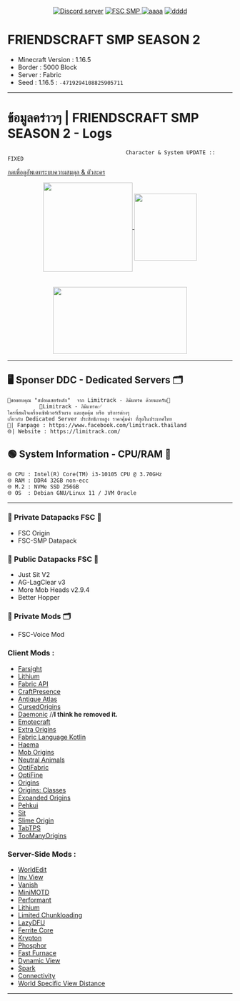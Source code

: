 <p align="center">
    <a href="https://discord.gg/9HFENuTPnm"><img src="https://img.shields.io/static/v1?style=for-the-badge&message=Discord&color=5865F2&logo=Discord&logoColor=FFFFFF&label=" alt="Discord server"/></a>
    <a href="https://www.youtube.com/hashtag/friendscraftsmp"><img src="https://img.shields.io/static/v1?style=for-the-badge&message=YouTube&color=FF0000&logo=YouTube&logoColor=FFFFFF&label=" alt="FSC SMP" />
    <a href="https://www.youtube.com/watch?v=UsnUbgpanw0"><img src="https://img.shields.io/static/v1?style=for-the-badge&message=Minecraft&color=62B47A&logo=Minecraft&logoColor=FFFFFF&label=" alt="aaaa" /></a>
    <a href="https://www.debian.org/"><img src="https://img.shields.io/static/v1?style=for-the-badge&message=Debian&color=A81D33&logo=Debian&logoColor=FFFFFF&label=" alt="dddd"></a>
  </p>

  
# FRIENDSCRAFT SMP SEASON 2
* Minecraft Version : 1.16.5
* Border : 5000 Block
* Server : Fabric
* Seed : 1.16.5 : `-4719294108825905711`

------------------------------------------------------------------

# ข้อมูลคร่าวๆ | FRIENDSCRAFT SMP SEASON 2 - Logs
                                         Character & System UPDATE :: FIXED
[กดเพื่อดูอัพเดทระบบความสมดุล & ตัวละคร](https://gist.github.com/PPekKunGz/5a51a7133c2120b8994746f9c8646773)

<div align="center">
<a target="_blank" href="https://www.youtube.com/hashtag/friendscraftsmp">
  <img src="https://cdn.discordapp.com/attachments/966293767546085419/966293860819013642/LOGOsmp.png" align="center" width="200" height="200" />
</a>
<a target="_blank" href="https://www.twitch.tv/ununyy12">
  <img src="https://cdn.discordapp.com/attachments/965961062610509867/980457577999650816/dad.png" align="center" width="140" height="150" />
</a>
  <br><br><br>
<a target="_blank" href="https://www.facebook.com/limitrack.thailand">
  <img src="https://cdn.discordapp.com/attachments/966293767546085419/969954022045921300/pr_limitrack_is_your_baremetal_w500x281.jpg" align="center" width="300" height="150" />
</a>
</div>

------------------------------------------------------------------

## 🖥️ Sponser DDC - Dedicated Servers 🗂️
```
📝ขอขอบคุณ "สปอนเซอร์หลัก"  จาก Limitrack - ลิมิแทรค ด้วยนะครับ🧪
          📢Limitrack - ลิมิแทรค✅
ใครที่สนใจเครื่องเซิฟเวอร์เร็วแรง และสุดคุ้ม หรือ บริการต่างๆ
เกี่ยวกับ Dedicated Server ประสิทธิภาพสูง ราคาคุ้มค่า ที่สุดในประเทศไทย
💸| Fanpage : https://www.facebook.com/limitrack.thailand
🌐| Website : https://limitrack.com/
```
## 🟢 System Information - CPU/RAM 🏡
```
🌐 CPU : Intel(R) Core(TM) i3-10105 CPU @ 3.70GHz
🌐 RAM : DDR4 32GB non-ecc
🌐 M.2 : NVMe SSD 256GB
🌐 OS  : Debian GNU/Linux 11 / JVM Oracle
```
------------------------------------------------------------------

### 🔐 Private Datapacks FSC 🔐
   * FSC Origin
   * FSC-SMP Datapack

### 🧪 Public Datapacks FSC 🧪
   * Just Sit V2
   * AG-LagClear v3
   * More Mob Heads v2.9.4
   * Better Hopper

### 🔐 Private Mods 🗂️
   * FSC-Voice Mod

### Client Mods :
- [Farsight](https://www.curseforge.com/minecraft/mc-mods/farsight)
- [Lithium](https://www.curseforge.com/minecraft/mc-mods/lithium)
- [Fabric API](https://www.curseforge.com/minecraft/mc-mods/fabric-api)
- [CraftPresence](https://www.curseforge.com/minecraft/mc-mods/craftpresence)
- [Antique Atlas](https://www.curseforge.com/minecraft/mc-mods/antique-atlas/files)
- [CursedOrigins](https://www.curseforge.com/minecraft/mc-mods/cursedorigins)
- [Daemonic](https://www.curseforge.com/minecraft/mc-mods/daemonic/files?sort=-game-version) //**I think he removed it.**
- [Emotecraft](https://www.curseforge.com/minecraft/mc-mods/emotecraft)
- [Extra Origins](https://www.curseforge.com/minecraft/mc-mods/extra-origins)
- [Fabric Language Kotlin](https://www.curseforge.com/minecraft/mc-mods/fabric-language-kotlin)
- [Haema](https://www.curseforge.com/minecraft/mc-mods/haema)
- [Mob Origins](https://www.curseforge.com/minecraft/mc-mods/mob-origins)
- [Neutral Animals](https://www.curseforge.com/minecraft/mc-mods/neutral-animals)
- [OptiFabric](https://www.curseforge.com/minecraft/mc-mods/optifabric)
- [OptiFine](https://optifine.net/downloads)
- [Origins](https://www.curseforge.com/minecraft/mc-mods/origins)
- [Origins: Classes](https://www.curseforge.com/minecraft/mc-mods/origins-classes)
- [Expanded Origins](https://www.curseforge.com/minecraft/mc-mods/origins-plus)
- [Pehkui](https://www.curseforge.com/minecraft/mc-mods/pehkui)
- [Sit](https://www.curseforge.com/minecraft/mc-mods/sit-fabric)
- [Slime Origin](https://www.curseforge.com/minecraft/mc-mods/slime-origin)
- [TabTPS](https://github.com/jpenilla/TabTPS)
- [TooManyOrigins](https://www.curseforge.com/minecraft/mc-mods/toomanyorigins)

### Server-Side Mods :
- [WorldEdit](https://www.curseforge.com/minecraft/mc-mods/worldedit)
- [Inv View](https://www.curseforge.com/minecraft/mc-mods/inv-view)
- [Vanish](https://www.curseforge.com/minecraft/mc-mods/vanish)
- [MiniMOTD](https://www.curseforge.com/minecraft/mc-mods/minimotd-fabric)
- [Performant](https://www.curseforge.com/minecraft/mc-mods/performant)
- [Lithium](https://www.curseforge.com/minecraft/mc-mods/lithium)
- [Limited Chunkloading](https://www.curseforge.com/minecraft/mc-mods/limited-chunkloading)
- [LazyDFU](https://www.curseforge.com/minecraft/mc-mods/lazydfu)
- [Ferrite Core](https://www.curseforge.com/minecraft/mc-mods/ferritecore-fabric)
- [Krypton](https://www.curseforge.com/minecraft/mc-mods/krypton)
- [Phosphor](https://github.com/CaffeineMC/phosphor-fabric)
- [Fast Furnace](https://www.curseforge.com/minecraft/mc-mods/fast-furnace-for-fabric)
- [Dynamic View](https://www.curseforge.com/minecraft/mc-mods/dynamic-view)
- [Spark](https://www.curseforge.com/minecraft/mc-mods/spark)
- [Connectivity](https://www.curseforge.com/minecraft/mc-mods/connectivity)
- [World Specific View Distance](https://modrinth.com/mod/worldspecificviewdistance)


------------------------------------------------------------------
